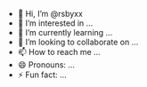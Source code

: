 - 👋 Hi, I’m @rsbyxx
- 👀 I’m interested in ...
- 🌱 I’m currently learning ...
- 💞️ I’m looking to collaborate on ...
- 📫 How to reach me ...
- 😄 Pronouns: ...
- ⚡ Fun fact: ...

<!---
rsbyxx/rsbyxx is a ✨ special ✨ repository because its `README.md` (this file) appears on your GitHub profile.
You can click the Preview link to take a look at your changes.
--->
